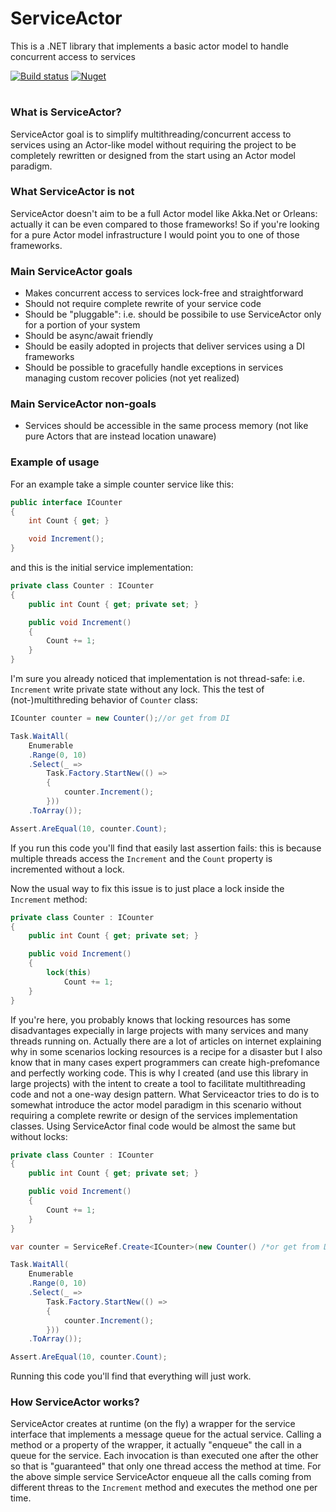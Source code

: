 # ServiceActor
This is a .NET library that implements a basic actor model to handle concurrent access to services

[![Build status](https://ci.appveyor.com/api/projects/status/ip4lahn844gqfa8d?svg=true)](https://ci.appveyor.com/project/adospace/serviceactor) [![Nuget](https://img.shields.io/nuget/v/serviceactor.svg)](https://www.nuget.org/packages/ServiceActor)

# 

### What is ServiceActor?
ServiceActor goal is to simplify multithreading/concurrent access to services using an Actor-like model without requiring the project to be completely rewritten or designed from the start using an Actor model paradigm. 

### What ServiceActor is not
ServiceActor doesn't aim to be a full Actor model like Akka.Net or Orleans: actually it can be even compared to those frameworks! So if you're looking for a pure Actor model infrastructure I would point you to one of those frameworks.

### Main ServiceActor goals
- Makes concurrent access to services lock-free and straightforward
- Should not require complete rewrite of your service code
- Should be "pluggable": i.e. should be possibile to use ServiceActor only for a portion of your system
- Should be async/await friendly
- Should be easily adopted in projects that deliver services using a DI frameworks
- Should be possible to gracefully handle exceptions in services managing custom recover policies (not yet realized)

### Main ServiceActor non-goals
- Services should be accessible in the same process memory (not like pure Actors that are instead location unaware)

### Example of usage
For an example take a simple counter service like this:

```c#
public interface ICounter
{
    int Count { get; }

    void Increment();
}
```

and this is the initial service implementation:
```c#
private class Counter : ICounter
{
    public int Count { get; private set; }

    public void Increment()
    {
        Count += 1;
    }
}
```
I'm sure you already noticed that implementation is not thread-safe: i.e. `Increment` write private state without any lock.
This the test of (not-)multithreding behavior of `Counter` class:
```c#
ICounter counter = new Counter();//or get from DI 

Task.WaitAll(
    Enumerable
    .Range(0, 10)
    .Select(_ =>
        Task.Factory.StartNew(() =>
        {
            counter.Increment();
        }))
    .ToArray());

Assert.AreEqual(10, counter.Count);
```
If you run this code you'll find that easily last assertion fails: this is because multiple threads access the `Increment` and the `Count` property is incremented without a lock.

Now the usual way to fix this issue is to just place a lock inside the `Increment` method:
```c#
private class Counter : ICounter
{
    public int Count { get; private set; }

    public void Increment()
    {
        lock(this)
            Count += 1;
    }
}
```

If you're here, you probably knows that locking resources has some disadvantages expecially in large projects with many services and many threads running on. 
Actually there are a lot of articles on internet explaining why in some scenarios locking resources is a recipe for a disaster but I also know that in many cases expert programmers can create high-prefomance and perfectly working code. 
This is why I created (and use this library in large projects) with the intent to create a tool to facilitate multithreading code and not a one-way design pattern. 
What Serviceactor tries to do is to somewhat introduce the actor model paradigm in this scenario without requiring a complete rewrite or design of the services implementation classes.
Using ServiceActor final code would be almost the same but without locks:
```c#
private class Counter : ICounter
{
    public int Count { get; private set; }

    public void Increment()
    {
        Count += 1;
    }
}
```
```c#
var counter = ServiceRef.Create<ICounter>(new Counter() /*or get from DI*/);

Task.WaitAll(
    Enumerable
    .Range(0, 10)
    .Select(_ =>
        Task.Factory.StartNew(() =>
        {
            counter.Increment();
        }))
    .ToArray());

Assert.AreEqual(10, counter.Count);
```
Running this code you'll find that everything will just work.
### How ServiceActor works?
ServiceActor creates at runtime (on the fly) a wrapper for the service interface that implements a message queue for the actual service.
Calling a method or a property of the wrapper, it actually "enqueue" the call in a queue for the service. Each invocation is than executed one after the other so that is "guaranteed" that only one thread access the method at time.
For the above simple service ServiceActor enqueue all the calls coming from different threas to the `Increment` method and executes the method one per time.
